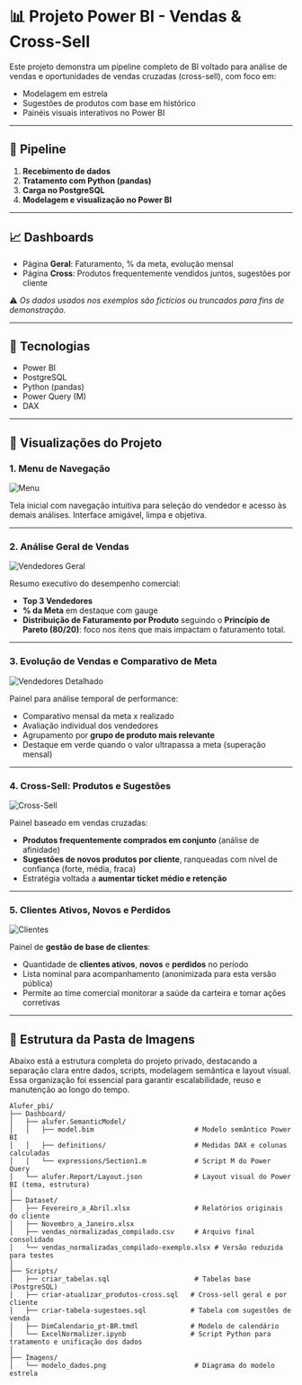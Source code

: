 # 📊 Projeto Power BI - Vendas & Cross-Sell

Este projeto demonstra um pipeline completo de BI voltado para análise de vendas e oportunidades de vendas cruzadas (cross-sell), com foco em:

- Modelagem em estrela
- Sugestões de produtos com base em histórico
- Painéis visuais interativos no Power BI

---

## 🧭 Pipeline

1. **Recebimento de dados**
2. **Tratamento com Python (pandas)**
3. **Carga no PostgreSQL**
4. **Modelagem e visualização no Power BI**

---

## 📈 Dashboards

- Página **Geral**: Faturamento, % da meta, evolução mensal
- Página **Cross**: Produtos frequentemente vendidos juntos, sugestões por cliente

⚠️ *Os dados usados nos exemplos são fictícios ou truncados para fins de demonstração.*

---

## 📌 Tecnologias

- Power BI
- PostgreSQL
- Python (pandas)
- Power Query (M)
- DAX

---

## 📸 Visualizações do Projeto

### 1. Menu de Navegação

![Menu](imagens/1-Menu.png)

Tela inicial com navegação intuitiva para seleção do vendedor e acesso às demais análises. Interface amigável, limpa e objetiva.

---

### 2. Análise Geral de Vendas

![Vendedores Geral](imagens/2-Vendedores.png)

Resumo executivo do desempenho comercial:

- **Top 3 Vendedores**
- **% da Meta** em destaque com gauge
- **Distribuição de Faturamento por Produto** seguindo o **Princípio de Pareto (80/20)**: foco nos itens que mais impactam o faturamento total.

---

### 3. Evolução de Vendas e Comparativo de Meta

![Vendedores Detalhado](imagens/3-Vendedores.png)

Painel para análise temporal de performance:

- Comparativo mensal da meta x realizado
- Avaliação individual dos vendedores
- Agrupamento por **grupo de produto mais relevante**
- Destaque em verde quando o valor ultrapassa a meta (superação mensal)

---

### 4. Cross-Sell: Produtos e Sugestões

![Cross-Sell](imagens/4-Cross.png)

Painel baseado em vendas cruzadas:

- **Produtos frequentemente comprados em conjunto** (análise de afinidade)
- **Sugestões de novos produtos por cliente**, ranqueadas com nível de confiança (forte, média, fraca)
- Estratégia voltada a **aumentar ticket médio e retenção**

---

### 5. Clientes Ativos, Novos e Perdidos

![Clientes](imagens/5-Clientes.png)

Painel de **gestão de base de clientes**:

- Quantidade de **clientes ativos**, **novos** e **perdidos** no período
- Lista nominal para acompanhamento (anonimizada para esta versão pública)
- Permite ao time comercial monitorar a saúde da carteira e tomar ações corretivas

---

## 📁 Estrutura da Pasta de Imagens

Abaixo está a estrutura completa do projeto privado, destacando a separação clara entre dados, scripts, modelagem semântica e layout visual. Essa organização foi essencial para garantir escalabilidade, reuso e manutenção ao longo do tempo.

```plaintext
Alufer_pbi/
├── Dashboard/
│   ├── alufer.SemanticModel/
│   │   ├── model.bim                         # Modelo semântico Power BI
│   │   ├── definitions/                      # Medidas DAX e colunas calculadas
│   │   └── expressions/Section1.m            # Script M do Power Query
│   └── alufer.Report/Layout.json             # Layout visual do Power BI (tema, estrutura)
│
├── Dataset/
│   ├── Fevereiro_a_Abril.xlsx                # Relatórios originais do cliente
│   ├── Novembro_a_Janeiro.xlsx
│   ├── vendas_normalizadas_compilado.csv     # Arquivo final consolidado
│   └── vendas_normalizadas_compilado-exemplo.xlsx # Versão reduzida para testes
│
├── Scripts/
│   ├── criar_tabelas.sql                     # Tabelas base (PostgreSQL)
│   ├── criar-atualizar_produtos-cross.sql   # Cross-sell geral e por cliente
│   ├── criar-tabela-sugestoes.sql           # Tabela com sugestões de venda
│   ├── DimCalendario_pt-BR.tmdl             # Modelo de calendário
│   └── ExcelNormalizer.ipynb                # Script Python para tratamento e unificação dos dados
│
├── Imagens/
│   └── modelo_dados.png                      # Diagrama do modelo estrela

